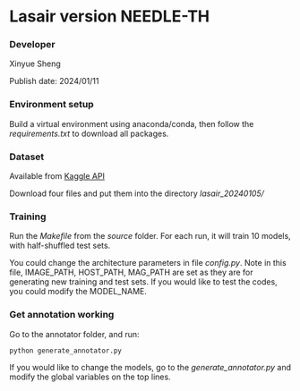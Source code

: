# Lasair version NEEDLE-TH

### Developer
Xinyue Sheng 

Publish date: 2024/01/11

### Environment setup
Build a virtual environment using anaconda/conda, then follow the *requirements.txt* to download all packages.

### Dataset
Available from [Kaggle API](https://kaggle.com/datasets/2135ac690e420c1129df77fc059cbddedc32c684ece3e2091bd4d03a23eb2470)

Download four files and put them into the directory *lasair_20240105/*

### Training 
Run the *Makefile* from the *source* folder.
For each run, it will train 10 models, with half-shuffled test sets.

You could change the architecture parameters in file *config.py*. 
Note in this file, IMAGE_PATH, HOST_PATH, MAG_PATH are set as they are for generating new training and test sets.
If you would like to test the codes, you could modify the MODEL_NAME.

### Get annotation working 
Go to the annotator folder, and run:

    python generate_annotator.py

If you would like to change the models, go to the *generate_annotator.py* and modify the global variables on the top lines.













